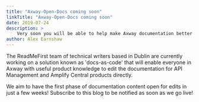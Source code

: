 ```yaml
---
title: "Axway-Open-Docs coming soon"
linkTitle: "Axway-Open-Docs coming soon"
date: 2019-07-24
description: >
    Very soon you will be able to help make Axway documentation better together by contributing to the docs directly!
author: Alex Earnshaw
---
```


The ReadMeFirst team of technical writers based in Dublin are currently working on a solution known as 'docs-as-code' that will enable everyone in Axway with useful product knowledge to edit the documentation for API Management and Amplify Central products directly.

We aim to have the first phase of documentation content open for edits in just a few weeks! Subscribe to this blog to be notified as soon as we go live!
